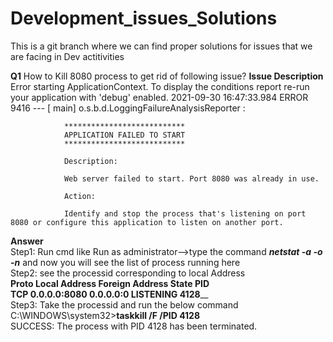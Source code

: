 # Development_issues_Solutions
This is a git branch where we can find proper solutions for issues that we are facing in Dev actitivities

**Q1** How to Kill 8080 process to get rid of following issue?
**Issue Description**
                Error starting ApplicationContext. To display the conditions report re-run your application with 'debug' enabled.
                2021-09-30 16:47:33.984 ERROR 9416 --- [           main] o.s.b.d.LoggingFailureAnalysisReporter   : 

                ***************************
                APPLICATION FAILED TO START
                ***************************

                Description:

                Web server failed to start. Port 8080 was already in use.

                Action:

                Identify and stop the process that's listening on port 8080 or configure this application to listen on another port.
 **Answer**<br>
               Step1: Run cmd like Run as administrator-->type the command **_netstat -a -o -n_** and now you will see the list of process running here <br>
               Step2: see the processid corresponding to local Address <br>
                **Proto  Local Address          Foreign Address        State           PID**  <br>
               **TCP      0.0.0.0:8080           0.0.0.0:0              LISTENING       4128**__  <br>
               Step3: Take the processid and run the below command <br>
               C:\WINDOWS\system32>**taskkill /F /PID 4128**  <br>
                SUCCESS: The process with PID 4128 has been terminated.
